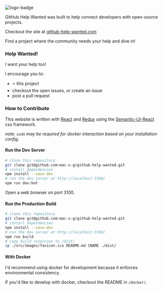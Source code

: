![logo-badge](https://github.com/mac-s-g/github-help-wanted/blob/master/src/images/logo-full.png?raw=true)

GitHub Help Wanted was built to help connect developers with open-source projects.

Checkout the site at [github-help-wanted.com](http://github-help-wanted.com)

Find a project where the community needs your help and dive in!

### Help Wanted!

I want your help too!

I encourage you to:
 * :star: this project
 * checkout the open issues, or create an issue
 * post a pull request

### How to Contribute

This website is written with [React](https://github.com/facebook/react) and [Redux](https://github.com/reactjs/redux) using the [Semantic-UI-React](https://react.semantic-ui.com) css framework.

*note: `sudo` may be required for docker interaction based on your installation config.*

#### Run the Dev Server

```bash
# clone this repository
git clone git@github.com:mac-s-g/github-help-wanted.git
# install dependencies
npm install --save-dev
# run the dev server at http://localhost:3100/
npm run dev:hot
```
Open a web browser on port 3100.

#### Run the Production Build

```bash
# clone this repository
git clone git@github.com:mac-s-g/github-help-wanted.git
# install dependencies
npm install --save-dev
# run the dev server at http://localhost:3100/
npm run build
# copy build resources to /dist/
cp ./src/images/favicon.ico README.md CNAME ./dist/
```

#### With Docker

I'd recommend using docker for development because it enforces environmental consistency.

If you'd like to develop with docker, checkout the README in `/docker/`.